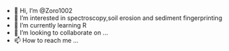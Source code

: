- 👋 Hi, I’m @Zoro1002
- 👀 I’m interested in spectroscopy,soil erosion and sediment fingerprinting
- 🌱 I’m currently learning R 
- 💞️ I’m looking to collaborate on ...
- 📫 How to reach me ...

<!---
Zoro1002/Zoro1002 is a ✨ special ✨ repository because its `README.md` (this file) appears on your GitHub profile.
You can click the Preview link to take a look at your changes.
--->
